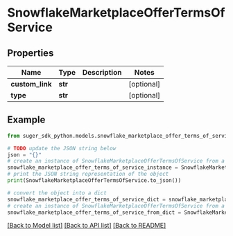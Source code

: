 # SnowflakeMarketplaceOfferTermsOfService


## Properties

Name | Type | Description | Notes
------------ | ------------- | ------------- | -------------
**custom_link** | **str** |  | [optional] 
**type** | **str** |  | [optional] 

## Example

```python
from suger_sdk_python.models.snowflake_marketplace_offer_terms_of_service import SnowflakeMarketplaceOfferTermsOfService

# TODO update the JSON string below
json = "{}"
# create an instance of SnowflakeMarketplaceOfferTermsOfService from a JSON string
snowflake_marketplace_offer_terms_of_service_instance = SnowflakeMarketplaceOfferTermsOfService.from_json(json)
# print the JSON string representation of the object
print(SnowflakeMarketplaceOfferTermsOfService.to_json())

# convert the object into a dict
snowflake_marketplace_offer_terms_of_service_dict = snowflake_marketplace_offer_terms_of_service_instance.to_dict()
# create an instance of SnowflakeMarketplaceOfferTermsOfService from a dict
snowflake_marketplace_offer_terms_of_service_from_dict = SnowflakeMarketplaceOfferTermsOfService.from_dict(snowflake_marketplace_offer_terms_of_service_dict)
```
[[Back to Model list]](../README.md#documentation-for-models) [[Back to API list]](../README.md#documentation-for-api-endpoints) [[Back to README]](../README.md)


